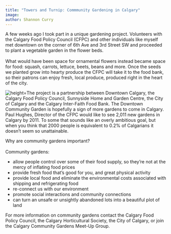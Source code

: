 ```yaml
---
title: "Towers and Turnip: Commmunity Gardening in Calgary"
image:
author: Shannon Curry
---
```

<p>A few weeks ago I took part in a unique gardening project. Volunteers with the Calgary Food Policy Council (CFPC) and other individuals like myself met downtown on the corner of 6th Ave and 3rd Street SW and proceeded to plant a vegetable garden in the flower beds.<br /><br />What would have been space for ornamental flowers instead became space for food: squash, carrots, lettuce, beets, beans and more. Once the seeds we planted grow into hearty produce the CFPC will take it to the food bank, so their patrons can enjoy fresh, local produce, produced right in the heart of the city.</p>
<!-- pagebreak -->
<p><img style="float: left;" src="/file/post/towers_and_turnip/community_garden.jpg/267.jpg" alt=" height=" />The project is a partnership between Downtown Calgary, the Calgary Food Policy Council, Sunnyside Home and Garden Centre, the City of Calgary and the Calgary Inter-Faith Food Bank. The Downtown Community Garden is hopefully a sign of more gardens to come in Calgary. Paul Hughes, Director of the CFPC would like to see 2,011 new gardens in Calgary by 2011. To some that sounds like an overly ambitious goal, but when you think that 2000 people is equivalent to 0.2% of Calgarians it doesn&rsquo;t seem so unattainable.</p>
<p>Why are community gardens important?<br /><br /> Community gardens:</p>
<ul>
<li>allow people control over some of their food supply, so they&rsquo;re not at the mercy of inflating food prices</li>
<li>provide fresh food that&rsquo;s good for you, and great physical activity</li>
<li>provide local food and eliminate the environmental costs associated with shipping and refrigerating food</li>
<li>re-connect us with our environment</li>
<li>promote social interactions and community connections</li>
<li>can turn an unsafe or unsightly abandoned lots into a beautiful plot of land</li>
</ul>
<p>For more information on community gardens contact the Calgary Food Policy Council, the Calgary Horticultural Society, the City of Calgary, or join the Calgary Community Gardens Meet-Up Group.</p>